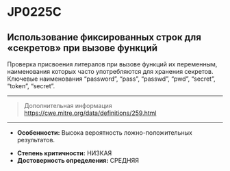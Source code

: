 # JP0225С
## Использование фиксированных строк для «секретов» при вызове функций

Проверка присвоения литералов при вызове функций их переменным, наименования которых часто
употребляются для хранения секретов.
Ключевые наименования “password”, “pass”, “passwd”, “pwd”, “secret”, “token”, “secret”.

---
> Дополнительная информация
> <https://cwe.mitre.org/data/definitions/259.html>
---
* __Особенности:__ Высока вероятность ложно-положительных результатов.
<!---
NOTE!! CHANGE TO HIGH or MEDIUM FOR BOTH
НУЖНО ДОРАБОТАТЬ И ДОБАВИТЬ ПРОВЕРКУ ФП, И ДОПоЛНИТЬ ДОКУМЕНТАЦИЮ
-->
* __Степень критичности:__ НИЗКАЯ
* __Достоверность определения:__ СРЕДНЯЯ
